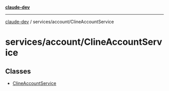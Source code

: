 [**claude-dev**](../../../README.md)

***

[claude-dev](../../../README.md) / services/account/ClineAccountService

# services/account/ClineAccountService

## Classes

- [ClineAccountService](classes/ClineAccountService.md)
